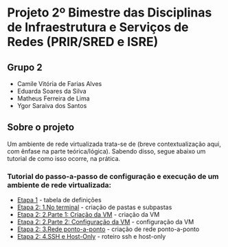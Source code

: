 # Projeto 2º Bimestre das Disciplinas de Infraestrutura e Serviços de Redes (PRIR/SRED e ISRE)

## Grupo 2

* Camile Vitória de Farias Alves 
* Eduarda Soares da Silva 
* Matheus Ferreira de Lima
* Ygor Saraiva dos Santos

## Sobre o projeto

Um ambiente de rede virtualizada trata-se de (breve contextualização aqui, com ênfase na parte teórica/lógica). Sabendo disso, segue abaixo um tutorial de como isso ocorre, na prática.

### Tutorial do passo-a-passo de configuração  e execução de um ambiente de rede virtualizada:

* [Etapa 1](https://github.com/DudaSSilva/grupo2-projeto-2b-sred/blob/main/etapa1.md) -  tabela de definições
* [Etapa 2: 1.No terminal](https://github.com/DudaSSilva/grupo2-projeto-2b-sred/blob/main/etapa2-1.Terminal.md) - criação de pastas e subpastas
* [Etapa 2: 2.Parte 1: Criação da VM](https://github.com/DudaSSilva/grupo2-projeto-2b-sred/blob/main/etapa2-2.Parte1-naVM.md) - criação da VM
* [Etapa 2: 2.Parte 2: Configuração da VM](https://github.com/DudaSSilva/grupo2-projeto-2b-sred/blob/main/etapa2-2.Parte2-naVM.md) - configuração da VM
* [Etapa 2: 3.Rede ponto-a-ponto](https://github.com/DudaSSilva/grupo2-projeto-2b-sred/blob/main/etapa2-3.RedePonto-a-ponto.md) - criação de rede ponto-a-ponto
* [Etapa 2: 4.SSH e Host-Only](https://github.com/DudaSSilva/grupo2-projeto-2b-sred/blob/main/etapa2-4.ssh&hostOnly.md) - roteiro ssh e host-only

